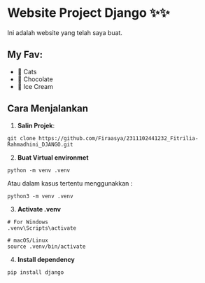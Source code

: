 # Website Project Django ✨✨

Ini adalah website yang telah saya buat.

## My Fav:
- 🔹 Cats
- 🔹 Chocolate
- 🔹 Ice Cream

## Cara Menjalankan
1. **Salin Projek**:
```
git clone https://github.com/Firaasya/2311102441232_Fitrilia-Rahmadhini_DJANGO.git
```
2. **Buat Virtual environmet**
```
python -m venv .venv
```
 
 Atau dalam kasus tertentu menggunakkan :
 ```
 python3 -m venv .venv
 ```
3. **Activate .venv**
```
# For Windows
.venv\Scripts\activate

# macOS/Linux
source .venv/bin/activate
```
4. **Install dependency**
```
pip install django
```
